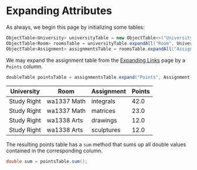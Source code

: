 # Expanding Attributes

As always, we begin this page by initializing some tables:

<!-- insert_code_fragment: expandingAttributes.tables | fenced:java -->
```java
ObjectTable<University> universityTable = new ObjectTable<>("University", studyRight);
ObjectTable<Room> roomsTable = universityTable.expandAll("Room", University::getRooms);
ObjectTable<Assignment> assignmentsTable = roomsTable.expandAll("Assignment", Room::getAssignments);
```
<!-- end_code_fragment: -->

We may expand the assignment table from the [Expanding Links](2-expanding-links.md) page by a `Points` column.

<!-- insert_code_fragment: expandingAttributes.pointsTable | fenced:java -->
```java
doubleTable pointsTable = assignmentsTable.expand("Points", Assignment::getPoints).as(doubleTable.class);
```
<!-- end_code_fragment: -->

<!-- insert_code_fragment: expandingAttributes.pointsTableResult -->
| University 	| Room 	| Assignment 	| Points 	|
| --- | --- | --- | --- |
| Study Right 	| wa1337 Math 	| integrals 	| 42.0 	|
| Study Right 	| wa1337 Math 	| matrices 	| 23.0 	|
| Study Right 	| wa1338 Arts 	| drawings 	| 12.0 	|
| Study Right 	| wa1338 Arts 	| sculptures 	| 12.0 	|
<!-- end_code_fragment: -->

The resulting points table has a `sum` method that sums up all double values contained in the corresponding column.

<!-- insert_code_fragment: expandingAttributes.pointsSum | fenced:java -->
```java
double sum = pointsTable.sum();
```
<!-- end_code_fragment: -->
